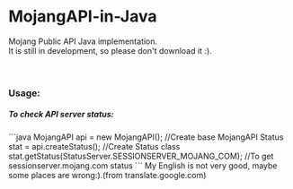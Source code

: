 # MojangAPI-in-Java
Mojang Public API Java implementation.  
It is still in development, so please don't download it :).  
<br>
<br>
<h3>Usage:</h3>      
<h5>To check API server status:</h5>
```java
MojangAPI api = new MojangAPI(); //Create base MojangAPI
Status stat = api.createStatus(); //Create Status class
stat.getStatus(StatusServer.SESSIONSERVER_MOJANG_COM); //To get sessionserver.mojang.com status
```
My English is not very good, maybe some places are wrong:).(from translate.google.com)
